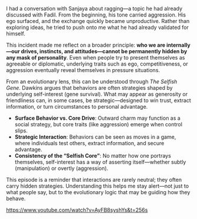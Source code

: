 I had a conversation with Sanjaya about ragging—a topic he had already discussed with Fadil. From the beginning, his tone carried aggression. His ego surfaced, and the exchange quickly became unproductive. Rather than exploring ideas, he tried to push onto me what he had already validated for himself.

This incident made me reflect on a broader principle: **who we are internally—our drives, instincts, and attitudes—cannot be permanently hidden by any mask of personality**. Even when people try to present themselves as agreeable or diplomatic, underlying traits such as ego, competitiveness, or aggression eventually reveal themselves in pressure situations.

From an evolutionary lens, this can be understood through _The Selfish Gene_. Dawkins argues that behaviors are often strategies shaped by underlying self-interest (gene survival). What may appear as generosity or friendliness can, in some cases, be strategic—designed to win trust, extract information, or turn circumstances to personal advantage.

- **Surface Behavior vs. Core Drive**: Outward charm may function as a social strategy, but core traits (like aggression) emerge when control slips.
- **Strategic Interaction**: Behaviors can be seen as moves in a game, where individuals test others, extract information, and secure advantage.
- **Consistency of the “Selfish Core”**: No matter how one portrays themselves, self-interest has a way of asserting itself—whether subtly (manipulation) or overtly (aggression).

This episode is a reminder that interactions are rarely neutral; they often carry hidden strategies. Understanding this helps me stay alert—not just to what people say, but to the evolutionary logic that may be guiding how they behave.

https://www.youtube.com/watch?v=AyFB8syshYs&t=256s